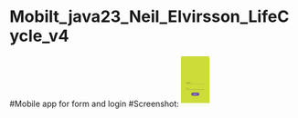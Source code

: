 # Mobilt_java23_Neil_Elvirsson_LifeCycle_v4

#Mobile app for form and login
#Screenshot: 
<img 
  src="Screenshot_20240905_164034.png" 
  alt="Alt text" 
  title="Optional title"
  style="display: inline-block; margin: 0 auto; max-width: 50px">

